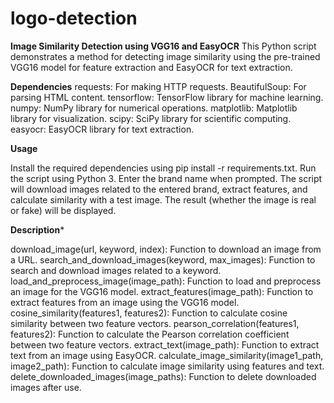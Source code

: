 # logo-detection
****Image Similarity Detection using VGG16 and EasyOCR****
This Python script demonstrates a method for detecting image similarity using the pre-trained VGG16 model for feature extraction and EasyOCR for text extraction.

****Dependencies****
requests: For making HTTP requests.
BeautifulSoup: For parsing HTML content.
tensorflow: TensorFlow library for machine learning.
numpy: NumPy library for numerical operations.
matplotlib: Matplotlib library for visualization.
scipy: SciPy library for scientific computing.
easyocr: EasyOCR library for text extraction.

****Usage****

Install the required dependencies using pip install -r requirements.txt.
Run the script using Python 3.
Enter the brand name when prompted.
The script will download images related to the entered brand, extract features, and calculate similarity with a test image.
The result (whether the image is real or fake) will be displayed.

****Description*****

download_image(url, keyword, index): Function to download an image from a URL.
search_and_download_images(keyword, max_images): Function to search and download images related to a keyword.
load_and_preprocess_image(image_path): Function to load and preprocess an image for the VGG16 model.
extract_features(image_path): Function to extract features from an image using the VGG16 model.
cosine_similarity(features1, features2): Function to calculate cosine similarity between two feature vectors.
pearson_correlation(features1, features2): Function to calculate the Pearson correlation coefficient between two feature vectors.
extract_text(image_path): Function to extract text from an image using EasyOCR.
calculate_image_similarity(image1_path, image2_path): Function to calculate image similarity using features and text.
delete_downloaded_images(image_paths): Function to delete downloaded images after use.
